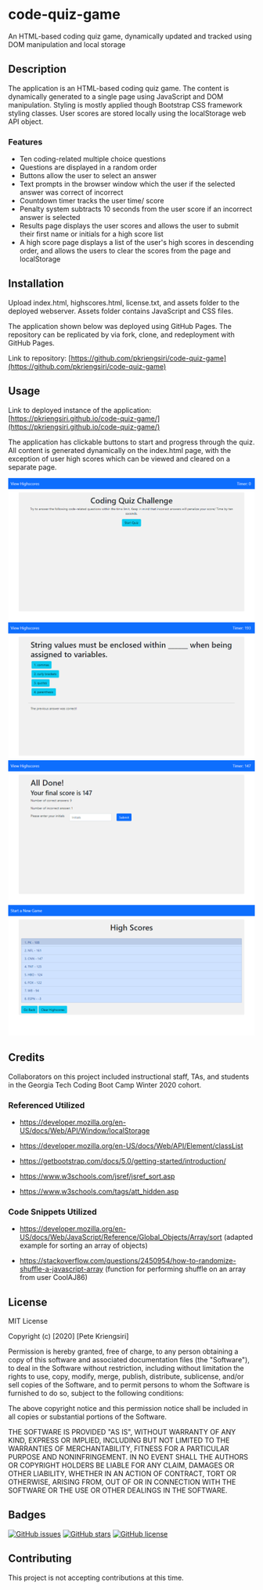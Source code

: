 # code-quiz-game
An HTML-based coding quiz game, dynamically updated and tracked using DOM manipulation and local storage

## Description
The application is an HTML-based coding quiz game.  The content is dynamically generated to a single page using JavaScript and DOM manipulation.  Styling is mostly applied though Bootstrap CSS framework styling classes.  User scores are stored locally using the localStorage web API object.

### Features
* Ten coding-related multiple choice questions
* Questions are displayed in a random order
* Buttons allow the user to select an answer
* Text prompts in the browser window which the user if the selected answer was correct of incorrect
* Countdown timer tracks the user time/ score
* Penalty system subtracts 10 seconds from the user score if an incorrect answer is selected
* Results page displays the user scores and allows the user to submit their first name or initials for a high score list
* A high score page displays a list of the user's high scores in descending order, and allows the users to clear the scores from the page and localStorage

## Installation
Upload index.html, highscores.html, license.txt, and assets folder to the deployed webserver.  Assets folder contains JavaScript and CSS files.

The application shown below was deployed using GitHub Pages.  The repository can be replicated by via fork, clone, and redeployment with GitHub Pages.

Link to repository: [https://github.com/pkriengsiri/code-quiz-game](https://github.com/pkriengsiri/code-quiz-game)

## Usage
Link to deployed instance of the application: [https://pkriengsiri.github.io/code-quiz-game/](https://pkriengsiri.github.io/code-quiz-game/)

The application has clickable buttons to start and progress through the quiz.  All content is generated dynamically on the index.html page, with the exception of user high scores which can be viewed and cleared on a separate page.

![screenshot of start page](./assets/images/start_screenshot.png)
![screenshot of a quiz question](./assets/images/question_screenshot.png)
![screenshot of results](./assets/images/results_screenshot.png)
![screenshot of high scores](./assets/images/scores_screenshot.png)

## Credits
Collaborators on this project included instructional staff, TAs, and students in the Georgia Tech Coding Boot Camp Winter 2020 cohort.

### Referenced Utilized
* https://developer.mozilla.org/en-US/docs/Web/API/Window/localStorage

* https://developer.mozilla.org/en-US/docs/Web/API/Element/classList

* https://getbootstrap.com/docs/5.0/getting-started/introduction/ 

* https://www.w3schools.com/jsref/jsref_sort.asp

* https://www.w3schools.com/tags/att_hidden.asp 


### Code Snippets Utilized
* https://developer.mozilla.org/en-US/docs/Web/JavaScript/Reference/Global_Objects/Array/sort (adapted example for sorting an array of objects) 

* https://stackoverflow.com/questions/2450954/how-to-randomize-shuffle-a-javascript-array (function for performing shuffle on an array from user CoolAJ86)

## License

MIT License

Copyright (c) [2020] [Pete Kriengsiri]

Permission is hereby granted, free of charge, to any person obtaining a copy
of this software and associated documentation files (the "Software"), to deal
in the Software without restriction, including without limitation the rights
to use, copy, modify, merge, publish, distribute, sublicense, and/or sell
copies of the Software, and to permit persons to whom the Software is
furnished to do so, subject to the following conditions:

The above copyright notice and this permission notice shall be included in all
copies or substantial portions of the Software.

THE SOFTWARE IS PROVIDED "AS IS", WITHOUT WARRANTY OF ANY KIND, EXPRESS OR
IMPLIED, INCLUDING BUT NOT LIMITED TO THE WARRANTIES OF MERCHANTABILITY,
FITNESS FOR A PARTICULAR PURPOSE AND NONINFRINGEMENT. IN NO EVENT SHALL THE
AUTHORS OR COPYRIGHT HOLDERS BE LIABLE FOR ANY CLAIM, DAMAGES OR OTHER
LIABILITY, WHETHER IN AN ACTION OF CONTRACT, TORT OR OTHERWISE, ARISING FROM,
OUT OF OR IN CONNECTION WITH THE SOFTWARE OR THE USE OR OTHER DEALINGS IN THE
SOFTWARE.

## Badges
[![GitHub issues](https://img.shields.io/github/issues/pkriengsiri/password-generator)](https://github.com/pkriengsiri/password-generator/issues)
[![GitHub stars](https://img.shields.io/github/stars/pkriengsiri/password-generator)](https://github.com/pkriengsiri/password-generator/stargazers)
[![GitHub license](https://img.shields.io/github/license/pkriengsiri/password-generator)](https://github.com/pkriengsiri/password-generator/blob/main/license.txt)

## Contributing

This project is not accepting contributions at this time.